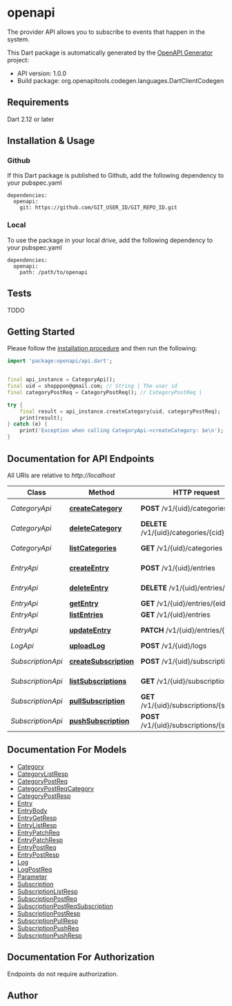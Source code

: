 # openapi
The provider API allows you to subscribe to events that happen in the system.

This Dart package is automatically generated by the [OpenAPI Generator](https://openapi-generator.tech) project:

- API version: 1.0.0
- Build package: org.openapitools.codegen.languages.DartClientCodegen

## Requirements

Dart 2.12 or later

## Installation & Usage

### Github
If this Dart package is published to Github, add the following dependency to your pubspec.yaml
```
dependencies:
  openapi:
    git: https://github.com/GIT_USER_ID/GIT_REPO_ID.git
```

### Local
To use the package in your local drive, add the following dependency to your pubspec.yaml
```
dependencies:
  openapi:
    path: /path/to/openapi
```

## Tests

TODO

## Getting Started

Please follow the [installation procedure](#installation--usage) and then run the following:

```dart
import 'package:openapi/api.dart';


final api_instance = CategoryApi();
final uid = shopppon@gmail.com; // String | The user id
final categoryPostReq = CategoryPostReq(); // CategoryPostReq | 

try {
    final result = api_instance.createCategory(uid, categoryPostReq);
    print(result);
} catch (e) {
    print('Exception when calling CategoryApi->createCategory: $e\n');
}

```

## Documentation for API Endpoints

All URIs are relative to *http://localhost*

Class | Method | HTTP request | Description
------------ | ------------- | ------------- | -------------
*CategoryApi* | [**createCategory**](doc//CategoryApi.md#createcategory) | **POST** /v1/{uid}/categories | Create a category
*CategoryApi* | [**deleteCategory**](doc//CategoryApi.md#deletecategory) | **DELETE** /v1/{uid}/categories/{cid} | Delete a category
*CategoryApi* | [**listCategories**](doc//CategoryApi.md#listcategories) | **GET** /v1/{uid}/categories | List categories
*EntryApi* | [**createEntry**](doc//EntryApi.md#createentry) | **POST** /v1/{uid}/entries | Create an entry
*EntryApi* | [**deleteEntry**](doc//EntryApi.md#deleteentry) | **DELETE** /v1/{uid}/entries/{eid} | Delete an entry
*EntryApi* | [**getEntry**](doc//EntryApi.md#getentry) | **GET** /v1/{uid}/entries/{eid} | Get an entry
*EntryApi* | [**listEntries**](doc//EntryApi.md#listentries) | **GET** /v1/{uid}/entries | List entries
*EntryApi* | [**updateEntry**](doc//EntryApi.md#updateentry) | **PATCH** /v1/{uid}/entries/{eid} | Update an entry
*LogApi* | [**uploadLog**](doc//LogApi.md#uploadlog) | **POST** /v1/{uid}/logs | upload a log
*SubscriptionApi* | [**createSubscription**](doc//SubscriptionApi.md#createsubscription) | **POST** /v1/{uid}/subscriptions | Create a subscription
*SubscriptionApi* | [**listSubscriptions**](doc//SubscriptionApi.md#listsubscriptions) | **GET** /v1/{uid}/subscriptions | List subscriptions
*SubscriptionApi* | [**pullSubscription**](doc//SubscriptionApi.md#pullsubscription) | **GET** /v1/{uid}/subscriptions/{sid}/pull | Pull a subscription
*SubscriptionApi* | [**pushSubscription**](doc//SubscriptionApi.md#pushsubscription) | **POST** /v1/{uid}/subscriptions/{sid}/push | Push a subscription


## Documentation For Models

 - [Category](doc//Category.md)
 - [CategoryListResp](doc//CategoryListResp.md)
 - [CategoryPostReq](doc//CategoryPostReq.md)
 - [CategoryPostReqCategory](doc//CategoryPostReqCategory.md)
 - [CategoryPostResp](doc//CategoryPostResp.md)
 - [Entry](doc//Entry.md)
 - [EntryBody](doc//EntryBody.md)
 - [EntryGetResp](doc//EntryGetResp.md)
 - [EntryListResp](doc//EntryListResp.md)
 - [EntryPatchReq](doc//EntryPatchReq.md)
 - [EntryPatchResp](doc//EntryPatchResp.md)
 - [EntryPostReq](doc//EntryPostReq.md)
 - [EntryPostResp](doc//EntryPostResp.md)
 - [Log](doc//Log.md)
 - [LogPostReq](doc//LogPostReq.md)
 - [Parameter](doc//Parameter.md)
 - [Subscription](doc//Subscription.md)
 - [SubscriptionListResp](doc//SubscriptionListResp.md)
 - [SubscriptionPostReq](doc//SubscriptionPostReq.md)
 - [SubscriptionPostReqSubscription](doc//SubscriptionPostReqSubscription.md)
 - [SubscriptionPostResp](doc//SubscriptionPostResp.md)
 - [SubscriptionPullResp](doc//SubscriptionPullResp.md)
 - [SubscriptionPushReq](doc//SubscriptionPushReq.md)
 - [SubscriptionPushResp](doc//SubscriptionPushResp.md)


## Documentation For Authorization

Endpoints do not require authorization.


## Author



